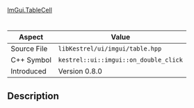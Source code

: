 [ImGui.TableCell](index.md)
# 
| Aspect | Value |
| --- | --- |
| Source File | `libKestrel/ui/imgui/table.hpp` |
| C++ Symbol | `kestrel::ui::imgui::on_double_click` |
| Introduced | Version 0.8.0 |
## Description
